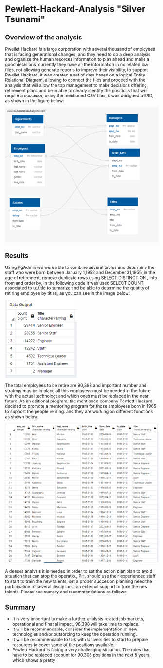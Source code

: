 # Pewlett-Hackard-Analysis  "Silver Tsunami"
## Overview of the analysis
Pwellet Hackard is a large corporation with several thousand of employees that is facing generational changes, and they need to do a deep analysis and organize the human resorces information to plan ahead and make a good decisions, currently they have all the information in no related csv files, not allowing generate reports to improve their visibility, to support Pwellet Hackard, it was created a set of data based on a logical Entity Relational Diagram, allowing to connect the files and proceed with the analysis that will allow the top management to make decisions offering retirement plans and be in able to clearly  identify the positions that will require a succesor, using the mentioned CSV files, it was designed a ERD, as shown in the figure below: 

![this is an image](https://github.com/JJF1962/Pewlett-Hackard-Analysis/blob/main/EmployeeDB.png)

##  Results
Using PgAdmin we were able to combine several tables and determine the staff who were born between January 1,1952 and December 31,1955, in the age of retirement, remove duplicate rows using SELECT DISTINCT ON , into from and order by,  in the following code it was used SELECT COUNT associated to ut.title to sumarize and be able to determine the quatity of retiring employee by titles, as you can see in the image below:

![This is an image](https://github.com/JJF1962/Pewlett-Hackard-Analysis/blob/main/Capture%20title%20retirement%20count.PNG)

The total employees to be retire are 90,398 and important number and strategy mus be in place all this employess must be needed in the future with the actual technologt and which ones must be replaced in the near future.
As an aditional program, the mentioned company Pewlett Hackard  decided to promote  a mentoring program for those employees born in 1965 to support the people retiring. 
and they are working on different functions as shown below:

![This is an image](https://github.com/JJF1962/Pewlett-Hackard-Analysis/blob/main/Capture%20Mentoring%20program%20employees.PNG)

 A deeper analysis it  is needed in order to set the action plan  plan to avoid situation that can stop the operatio., PH, should use their experienced staff to start to train the new talents, set a proper succesion planning  need the participation of several disciplines, an external support to train the new talents.
Please see sumary and recommendations as follows.

##  Summary
* It is very important to make a further analysis related job markets, operational and finatial impact, 98,398 will take time to replace.
* It will be recommendable, consider the implementation of new technologies and/or outsorcing to keep the operation running.
* It will be recommendable to talk with Universities to start to prepare resources to cover some of the positions available.
*  Pewlett Hackard is facing a very challenging situation. The roles that have to be replaced account for 90.308 positions in the next 5 years, which shows a pretty 
